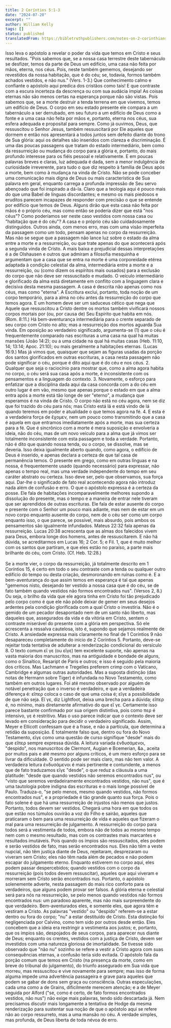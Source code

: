 ```yaml
---
title: 2 Coríntios 5:1-3
date: "2024-07-20"
excerpt: ""
author: William Kelly
tags: []
status: published
translatedFrom: https://bibletruthpublishers.com/notes-on-2-corinthians-5-1-3/william-kelly-wk/w-kelly/lac143200-lub-16163-5
---
```


Isso leva o apóstolo a revelar o poder da vida que temos em Cristo e
seus resultados. \"Pois sabemos que, se a nossa casa terrestre deste
tabernáculo se desfizer, temos da parte de Deus um edifício, uma casa
não feita por mãos, eterna, nos céus. Pois, neste também gememos,
desejando ser revestidos da nossa habitação, que é do céu; se, todavia,
formos também achados vestidos, e não nus.\" (Vers. 1-3.) Que
conhecimento calmo e confiante o apóstolo aqui predica dos cristãos como
tais! E que contraste com a escura incerteza da descrença ou com sua
audácia ímpia! As coisas eternas não são menos certas na esperança
porque não são vistas. Pois sabemos que, se a morte destruir a tenda
terrena em que vivemos, temos um edifício de Deus. O corpo em seu estado
presente ele compara a um tabernáculo a ser derrubado, em seu futuro a
um edifício de Deus como a fonte e a uma casa não feita por mãos e,
portanto, eterna nos céus, sua esfera adequada e proposital para sempre.
Como já ouvimos, Deus, que ressuscitou o Senhor Jesus, também
ressuscitará por Ele aqueles que dormem e então nos apresentará a todos
juntos sem defeito diante do trono de Sua glória: aqui os detalhes são
inseridos com clareza e discriminação. É uma das poucas passagens que
tratam do estado intermediário, bem como da ressurreição ou mudança do
corpo para a glória e, portanto, do mais profundo interesse para os
fiéis pessoal e relativamente. E em poucas palavras breves e claras, luz
adequada é dada, sem a menor indulgência de curiosidade irreverente,
para tudo o que diz respeito à família de Deus após a morte, bem como à
mudança na vinda de Cristo. Não se pode conceber uma comunicação mais
digna de Deus ou mais característica de Sua palavra em geral, enquanto
carrega a profunda impressão de Seu servo abençoado que foi inspirado a
dá-la. Claro que a teologia aqui é pouco mais do que uma Babel de
línguas discordantes; e mesmo os mais piedosos e eruditos parecem
incapazes de responder com precisão o que se entende por edifício que
temos de Deus. Alguns dirão que esta casa não feita por mãos é o próprio
céu, mas como então se poderia dizer que está \"nos céus\"? Como
poderíamos ser neste caso vestidos com nossa casa ou \"habitação que é
do céu\"? A casa e o próprio céu são cuidadosamente distinguidos. Outros
ainda, com menos erro, mas com uma visão imperfeita da passagem como um
todo, pensam apenas no corpo da ressurreição. Mas não se segue que a
passagem não lance luz sobre o estado da alma entre a morte e a
ressurreição, ou que trate apenas do que acontecerá após a segunda vinda
de Cristo. A mais baixa e prejudicial dessas interpretações é a de
Olshausen e outros que admiram a filosofia mesquinha e argumentam que a
casa que se entra na morte é uma corporeidade etérea adaptada à condição
celestial da alma, intermediária entre a morte e a ressurreição, ou
(como dizem os espíritos mais ousados) para a exclusão do corpo que não
deve ser ressuscitado e mudado. O veículo intermediário e glorificado da
alma está diretamente em conflito com a linguagem clara e decisiva desta
mesma passagem. A casa é descrita não apenas como nos céus, mas como
\"eterna\". A Escritura exclui, portanto, toda noção de um corpo
temporário, para a alma no céu antes da ressurreição do corpo que temos
agora. E um homem deve ser um saduceus cético que nega que Aquele que
ressuscitou a Cristo dentre os mortos também vivificará nossos corpos
mortais por (ou, por causa de) Seu Espírito que habita em nós. (Rom.
8:11.) Há bem-aventurança intermediária para o crente separado de seu
corpo com Cristo no alto; mas a ressurreição dos mortos aguarda Sua
vinda. Em oposição ao verdadeiro significado, argumenta-se (1) que o céu
é frequentemente comparado nas escrituras a uma casa na qual há muitas
mansões (João 14:2); ou a uma cidade na qual há muitas casas (Heb.
11:10, 14; 13:14; Apoc. 21:10); ou mais geralmente a habitações eternas.
(Lucas 16:9.) Mas já vimos que, quaisquer que sejam as figuras usadas da
porção dos santos glorificados em outras escrituras, a casa nesta
passagem não pode significar o céu, porque é dito aqui que é do céu e
nos céus. 2. Qualquer que seja o raciocínio para mostrar que, como a
alma agora habita no corpo, o céu será sua casa após a morte, é
inconsistente com os pensamentos e a linguagem do contexto. 3.
Novamente, o esforço para enfatizar que a disciplina dada aqui da casa
concorda com a do céu em outro lugar é em vão, mesmo que apenas porque o
estado em que a alma entra após a morte está tão longe de ser
\"eterno\", a mudança que esperamos é na vinda de Cristo. O corpo não
está no céu agora, nem se diz que foi trazido do céu para nós; mas
Cristo está lá e está vindo de lá quando teremos em poder e atualidade o
que temos agora na fé. 4. E esta é a verdadeira força de ἔχομεν, nem um
pouco como transmitindo que a casa é aquela em que entramos
imediatamente após a morte, mas sua certeza para a fé. Que é sincrônico
com a morte é mera suposição e envolveria a ideia, não do céu, mas de um
novo veículo para a alma que já vimos ser totalmente inconsistente com
esta passagem e toda a verdade. Portanto, não é dito que quando nossa
tenda, ou o corpo, se dissolve, mas se deveria. Isso deixa igualmente
aberto quando, como agora, o edifício de Deus é inserido, e apenas
declara a certeza de que tal casa de permanência temos. O presente em
grego, como em outras línguas e na nossa, é frequentemente usado (quando
necessário) para expressar, não apenas o tempo real, mas uma verdade
independente do tempo em seu caráter abstrato ou certeza. Isso deve ser,
pelo que observamos, sua força aqui. Dar-lhe o significado de fato real
acontecendo agora não introduz nada além de confusão e erro. O que o
apóstolo expressa é a certeza da posse. Ele fala de habitações
incomparavelmente melhores supondo a dissolução do presente, mas o tempo
e a maneira de entrar nele tiveram que ser aprendidos de outras
escrituras. Ele fala de estar ausente do corpo e presente com o Senhor
um pouco mais adiante, mas nem de estar em um novo corpo enquanto
ausente do corpo, nem de o céu ser como um corpo enquanto isso, o que
parece, se possível, mais absurdo, pois ambos os pensamentos são
igualmente infundados. Mateus 22:32 fala apenas da ressurreição. Lucas
20:38 acrescenta que as almas dos falecidos vivem para Deus, embora
longe dos homens, antes de ressuscitarem. E não há dúvida, se
acreditarmos em Lucas 16; 2 Cor. 5; e Fil. 1, que é muito melhor com os
santos que partiram, e que eles estão no paraíso, a parte mais brilhante
do céu, com Cristo. (Cf. Heb. 12:28.)\
\
Se a morte vier, o corpo da ressurreição, já totalmente descrito em 1
Coríntios 15, é certo em todo o seu contraste com a tenda ou qualquer
outro edifício do tempo ou desta criação, desmoronando em ruínas como é.
E a bem-aventurança do que assim temos em esperança é tal que apenas
\"gememos nisto, desejando ter vestido a nossa casa que é do céu, se de
fato também quando vestidos não formos encontrados nus\". (Versos 2, 8.)
Ou seja, o brilho da vida que ele agora tinha em Cristo foi tão
prejudicado pelo corpo como é que ele não pôde deixar de gemer em seus
desejos ardentes pela condição glorificada com a qual Cristo o
investiria. Não é o gemido de um pecador desapontado nem de um santo não
liberto, mas daqueles que, assegurados da vida e da vitória em Cristo,
sentem o contraste miserável do presente com a glória em perspectiva. Só
ele acrescenta a ressalva cautelosa, isto é, supondo que sejamos
realmente de Cristo. A ansiedade expressa mais claramente no final de 1
Coríntios 9 não desapareceu completamente do início de 2 Coríntios 5.
Portanto, deve-se rejeitar toda tentativa de adulterar a renderização
condicional do versículo 8. O texto comum εἴ γε (ou εἴγε) tem excelente
suporte, não apenas na vasta maioria dos manuscritos, mas na antiguidade
e bondade de alguns, como o Sinaítico, Resaript de Paris e outros; e
isso é seguido pela maioria dos críticos. Mas Lachmann e Tregelles
preferem crimp com o Vaticano, Cambridge e algumas outras autoridades.
Mas a suposta distinção (das notas de Hermann sobre Tiger) é infundada
no Novo Testamento, como também em outros lugares. Foi até mesmo
observado por alguém de notável penetração que o inverso é verdadeiro, e
que a verdadeira diferença é: εἴπερ coloca o caso de que uma coisa é;
εἴγε a possibilidade de que não seja. Εἴ γε, diz Lightfoot, deixa uma
brecha para a dúvida; εἴπερ é, no mínimo, mais diretamente afirmativo do
que εἴ γε. Certamente isso parece bastante confirmado por sua origem
distintiva, pois como περ é intensivo, γε é restritivo. Mas o uso parece
indicar que o contexto deve ser levado em consideração para decidir o
verdadeiro significado. Assim, Meyer e Ellicott confessam que é a frase,
e não a partícula, que determina a retidão da suposição. É totalmente
falso que, dentro ou fora do Novo Testamento, εἴγε como uma questão de
curso signifique \"desde\" mais do que εἴπερ sempre expressa dúvida. A
leitura variada ἐνδυσάμενοι, \"despido\", nos manuscritos de Clermont,
Augian e Bcemerian, &a., aceita por muitos pais e até mesmo por alguns
críticos, é um mero esforço para se livrar da dificuldade. O sentido
pode ser mais claro, mas não tem valor. A verdadeira leitura ἐνδυσάμενοι
é mais pertinente e contundente, a menos que de fato traduzamos εἴγε
\"desde\", o que reduz a cláusula a uma platitude: \"desde que quando
vestidos não seremos encontrados nus\", ou \"visto que seremos
verdadeiramente encontrados vestidos, não nus\", que é uma tautologia
pobre indigna das escrituras e o mais longe possível de Paulo.
Traduza-o, \"se pelo menos, mesmo quando vestidos, não formos
encontrados nus\", e a propriedade é tão grande quanto sua força. Pois o
fato solene é que há uma ressurreição de injustos não menos que justos.
Portanto, todos devem ser vestidos. Chegará uma hora em que todos os que
estão nos túmulos ouvirão a voz do Filho e sairão, aqueles que
praticaram o bem para uma ressurreição de vida e aqueles que fizeram o
mal para uma ressurreição de julgamento. A ressurreição do corpo para
todos será a vestimenta de todos, embora não de todos ao mesmo tempo nem
com o mesmo resultado, mas com os contrastes mais marcantes e resultados
imutáveis. Pois quando os ímpios são ressuscitados, eles podem e serão
vestidos de fato, mas serão encontrados nus. Eles não têm a veste
nupcial, não têm justiça diante de Deus, rejeitaram, desprezaram ou
viveram sem Cristo; eles não têm nada além de pecados e não podem
escapar do julgamento eterno. Enquanto estiverem no corpo aqui, eles
podem passar despercebidos; quando vestidos com o corpo da ressurreição
(pois todos devem ressuscitar), aqueles que aqui viveram e morreram sem
Cristo serão encontrados nus. Portanto, o apóstolo solenemente adverte,
nesta passagem do mais rico conforto para os verdadeiros, que alguns
podem provar ser falsos. A glória eterna e celestial será para nós na
ressurreição, se pelo menos quando vestidos não formos encontrados nus:
um paradoxo aparente, mas não mais surpreendente do que verdadeiro.
Bem-aventurados eles, e somente eles, que agora têm e vestiram a Cristo.
As palavras \"vestido\" ou \"despido\" referem-se a estar dentro ou fora
do corpo; \"nu\" a estar destituído de Cristo. Esta distinção foi
negligenciada por Calvino, como tem sido por outros desde então. Eles
concebem que a ideia era restringir a vestimenta aos justos; e,
portanto, que os ímpios são, despojados de seus corpos, para aparecer
nus diante de Deus; enquanto os crentes, vestidos com a justiça de
Cristo, devem ser investidos com uma natureza gloriosa de imortalidade.
Se tivesse sido observado que \"não nu\" sozinho se refere a vestir a
Cristo agora com suas consequências eternas, a confusão teria sido
evitada. O apóstolo fala da porção comum que temos em Cristo (na
presença da morte, como em breve do tribunal do julgamento), do triunfo
assegurado em Sua vida que morreu, mas ressuscitou e vive novamente para
sempre; mas isso de forma alguma impede uma advertência passageira e
grave para aqueles que podem se gabar de dons sem graça ou consciência.
Outras especulações, cada uma como a de Grains, dificilmente merecem
atenção; e a de Meyer seguida por Alford (\"se, como é certo, de fato
formos encontrados vestidos, não nus\") não exige mais palavras, tendo
sido descartada já. Nem precisamos discutir mais longamente a tentativa
de Hodge da mesma renderização para sustentar sua noção de que o
apóstolo aqui se refere não ao corpo ressurreto, mas a uma mansão no
céu. A verdade simples, mas profunda, de Deus liberta de toda névoa de
erro.

